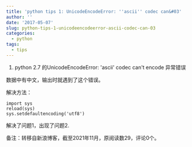 ```yaml
---
title: 'python tips 1: UnicodeEncodeError: ''ascii'' codec can&#03'
author: ''
date: '2017-05-07'
slug: python-tips-1-unicodeencodeerror-ascii-codec-can-03
categories:
  - python
tags:
  - tips
---
```


1. python 2.7 的UnicodeEncodeError: 'ascii' codec can't encode 异常错误

数据中有中文，输出时就遇到了这个错误。

解决方法：
```{python}
import sys
reload(sys)
sys.setdefaultencoding('utf8')
```

解决了问题1，出现了问题2.


备注：转移自新浪博客，截至2021年11月，原阅读数29，评论0个。
